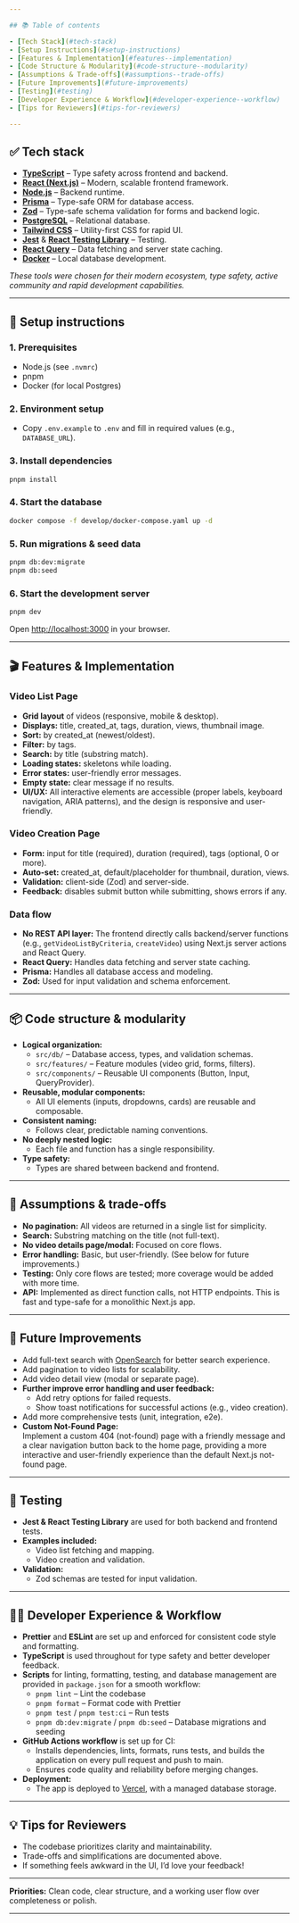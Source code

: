 ```yaml
---

## 📚 Table of contents

- [Tech Stack](#tech-stack)
- [Setup Instructions](#setup-instructions)
- [Features & Implementation](#features--implementation)
- [Code Structure & Modularity](#code-structure--modularity)
- [Assumptions & Trade-offs](#assumptions--trade-offs)
- [Future Improvements](#future-improvements)
- [Testing](#testing)
- [Developer Experience & Workflow](#developer-experience--workflow)
- [Tips for Reviewers](#tips-for-reviewers)

---
```


## ✅ Tech stack

- [**TypeScript**](https://www.typescriptlang.org/) – Type safety across frontend and backend.
- [**React (Next.js)**](https://nextjs.org/) – Modern, scalable frontend framework.
- [**Node.js**](https://nodejs.org/) – Backend runtime.
- [**Prisma**](https://www.prisma.io/) – Type-safe ORM for database access.
- [**Zod**](https://zod.dev/) – Type-safe schema validation for forms and backend logic.
- [**PostgreSQL**](https://www.postgresql.org/) – Relational database.
- [**Tailwind CSS**](https://tailwindcss.com/) – Utility-first CSS for rapid UI.
- [**Jest**](https://jestjs.io/) & [**React Testing Library**](https://testing-library.com/docs/react-testing-library/intro/) – Testing.
- [**React Query**](https://tanstack.com/query/latest) – Data fetching and server state caching.
- [**Docker**](https://www.docker.com/) – Local database development.

_These tools were chosen for their modern ecosystem, type safety, active community and rapid development capabilities._

---

## 🔧 Setup instructions

### 1. Prerequisites

- Node.js (see `.nvmrc`)
- pnpm
- Docker (for local Postgres)

### 2. Environment setup

- Copy `.env.example` to `.env` and fill in required values (e.g., `DATABASE_URL`).

### 3. Install dependencies

```sh
pnpm install
```

### 4. Start the database

```sh
docker compose -f develop/docker-compose.yaml up -d
```

### 5. Run migrations & seed data

```sh
pnpm db:dev:migrate
pnpm db:seed
```

### 6. Start the development server

```sh
pnpm dev
```

Open [http://localhost:3000](http://localhost:3000) in your browser.

---

## 🎬 Features & Implementation

### **Video List Page**

- **Grid layout** of videos (responsive, mobile & desktop).
- **Displays:** title, created_at, tags, duration, views, thumbnail image.
- **Sort:** by created_at (newest/oldest).
- **Filter:** by tags.
- **Search:** by title (substring match).
- **Loading states:** skeletons while loading.
- **Error states:** user-friendly error messages.
- **Empty state:** clear message if no results.
- **UI/UX:** All interactive elements are accessible (proper labels, keyboard navigation, ARIA patterns), and the design is responsive and user-friendly.

### **Video Creation Page**

- **Form:** input for title (required), duration (required), tags (optional, 0 or more).
- **Auto-set:** created_at, default/placeholder for thumbnail, duration, views.
- **Validation:** client-side (Zod) and server-side.
- **Feedback:** disables submit button while submitting, shows errors if any.

### **Data flow**

- **No REST API layer:** The frontend directly calls backend/server functions (e.g., `getVideoListByCriteria`, `createVideo`) using Next.js server actions and React Query.
- **React Query:** Handles data fetching and server state caching.
- **Prisma:** Handles all database access and modeling.
- **Zod:** Used for input validation and schema enforcement.

---

## 📦 Code structure & modularity

- **Logical organization:**
  - `src/db/` – Database access, types, and validation schemas.
  - `src/features/` – Feature modules (video grid, forms, filters).
  - `src/components/` – Reusable UI components (Button, Input, QueryProvider).
- **Reusable, modular components:**
  - All UI elements (inputs, dropdowns, cards) are reusable and composable.
- **Consistent naming:**
  - Follows clear, predictable naming conventions.
- **No deeply nested logic:**
  - Each file and function has a single responsibility.
- **Type safety:**
  - Types are shared between backend and frontend.

---

## 📘 Assumptions & trade-offs

- **No pagination:** All videos are returned in a single list for simplicity.
- **Search:** Substring matching on the title (not full-text).
- **No video details page/modal:** Focused on core flows.
- **Error handling:** Basic, but user-friendly. (See below for future improvements.)
- **Testing:** Only core flows are tested; more coverage would be added with more time.
- **API:** Implemented as direct function calls, not HTTP endpoints. This is fast and type-safe for a monolithic Next.js app.

---

## 🚀 Future Improvements

- Add full-text search with [OpenSearch](https://opensearch.org/) for better search experience.
- Add pagination to video lists for scalability.
- Add video detail view (modal or separate page).
- **Further improve error handling and user feedback:**
  - Add retry options for failed requests.
  - Show toast notifications for successful actions (e.g., video creation).
- Add more comprehensive tests (unit, integration, e2e).
- **Custom Not-Found Page:**  
  Implement a custom 404 (not-found) page with a friendly message and a clear navigation button back to the home page, providing a more interactive and user-friendly experience than the default Next.js not-found page.

---

## 🧪 Testing

- **Jest & React Testing Library** are used for both backend and frontend tests.
- **Examples included:**
  - Video list fetching and mapping.
  - Video creation and validation.
- **Validation:**
  - Zod schemas are tested for input validation.

---

## 👩‍💻 Developer Experience & Workflow

- **Prettier** and **ESLint** are set up and enforced for consistent code style and formatting.
- **TypeScript** is used throughout for type safety and better developer feedback.
- **Scripts** for linting, formatting, testing, and database management are provided in `package.json` for a smooth workflow:
  - `pnpm lint` – Lint the codebase
  - `pnpm format` – Format code with Prettier
  - `pnpm test` / `pnpm test:ci` – Run tests
  - `pnpm db:dev:migrate` / `pnpm db:seed` – Database migrations and seeding
- **GitHub Actions workflow** is set up for CI:
  - Installs dependencies, lints, formats, runs tests, and builds the application on every pull request and push to main.
  - Ensures code quality and reliability before merging changes.
- **Deployment:**
  - The app is deployed to [Vercel](https://video-library-dashboard.vercel.app), with a managed database storage.

---

## 💡 Tips for Reviewers

- The codebase prioritizes clarity and maintainability.
- Trade-offs and simplifications are documented above.
- If something feels awkward in the UI, I’d love your feedback!

---

**Priorities:** Clean code, clear structure, and a working user flow over completeness or polish.

---
